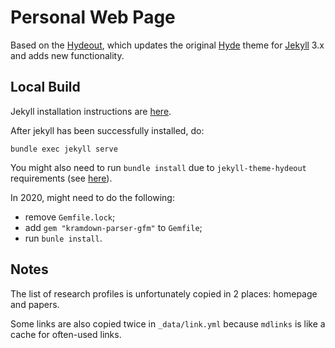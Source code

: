 # Personal Web Page

Based on the [Hydeout](https://github.com/fongandrew/hydeout),
which updates the original [Hyde](https://github.com/poole/hyde)
theme for [Jekyll](http://jekyllrb.com) 3.x and adds new functionality.

## Local Build

Jekyll installation instructions are [here](https://jekyllrb.com/docs/installation/ubuntu/).

After jekyll has been successfully installed, do:

    bundle exec jekyll serve

You might also need to run `bundle install` due to `jekyll-theme-hydeout` requirements (see [here](https://github.com/fongandrew/hydeout)).

In 2020, might need to do the following:

* remove `Gemfile.lock`;
* add `gem "kramdown-parser-gfm"` to `Gemfile`;
* run `bunle install`.

## Notes

The list of research profiles is unfortunately copied in 2 places:
homepage and papers.

Some links are also copied twice in `_data/link.yml`
because `mdlinks` is like a cache for often-used links.

